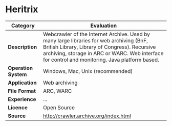 # Heritrix

| Category | Evaluation |
| --- | --- |
| **Description**  | Webcrawler of the Internet Archive. Used by many large libraries for web archiving (BnF, British Library, Library of Congress). Recursive archiving, storage in ARC or WARC. Web interface for control and monitoring. Java platform based. |
| **Operation System**  | Windows, Mac, Unix (recommended) |
| **Application**  | Web archiving  |
| **File Format** | ARC, WARC |
| **Experience** | ... |
| **Licence** | Open Source |
| **Source** | http://crawler.archive.org/index.html |
